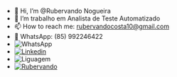 - 👋 Hi, I’m @Rubervando Nogueira
- 🌱 I’m trabalho em Analista de Teste Automatizado
- 📫 How to reach me: rubervandocosta10@gmail.com
- 📲 WhatsApp: (85) 992246422
- ![WhatsApp](https://img.shields.io/badge/WhatsApp-25D366?style=for-the-badge&logo=whatsapp&logoColor=white)
- [![Linkedin](https://img.shields.io/badge/LinkedIn-0077B5?style=for-the-badge&logo=linkedin&logoColor=white)](https://www.linkedin.com/in/rubervando-costa-nogueira-4b6bb5271/)
- ![Liguagem](https://img.shields.io/badge/JavaScript-F7DF1E?style=for-the-badge&logo=javascript&logoColor=black)
- [![Rubervando](https://github-readme-stats.vercel.app/api?username=iuricode&theme=default&show_icons=true)](https://github.com/Rubervando/github-readme-stats)

<!---
Rubervando/Rubervando is a ✨ special ✨ repository because its `README.md` (this file) appears on your GitHub profile.
You can click the Preview link to take a look at your changes.
--->
